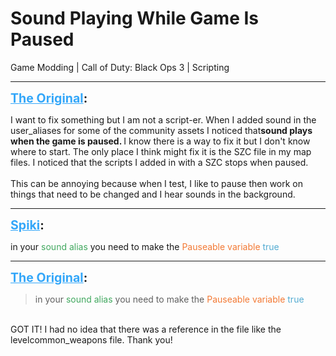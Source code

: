 # Sound Playing While Game Is Paused
Game Modding | Call of Duty: Black Ops 3 | Scripting

---
<strong style="font-size: 1.4em;"><span style="text-decoration: underline;text-decoration-color: #34a7f9;"><span style="color:#34a7f9;">The Original</span></span>:</strong>

<p>I want to fix something but I am not a script-er. When I added sound in the user_aliases for some of the community assets I noticed that<strong>sound plays when the game is paused. </strong>I know there is a way to fix it but I don&#39;t know where to start. The only place I think might fix it is the SZC file in my map files. I noticed that the scripts I added in with a SZC stops when paused. <br /><br />This can be annoying because when I test, I like to pause then work on things that need to be changed and I hear sounds in the background.</p>

---
<strong style="font-size: 1.4em;"><span style="text-decoration: underline;text-decoration-color: #34a7f9;"><span style="color:#34a7f9;">Spiki</span></span>:</strong>

<p>in your <span style="color:rgb(65, 168, 95);">sound alias </span>you need to make the <span style="color:rgb(243, 121, 52);">Pauseable variable </span><span style="color:rgb(84, 172, 210);">true</span></p>

---
<strong style="font-size: 1.4em;"><span style="text-decoration: underline;text-decoration-color: #34a7f9;"><span style="color:#34a7f9;">The Original</span></span>:</strong>

<p><blockquote>in your <span style="color:rgb(65, 168, 95);">sound alias </span>you need to make the <span style="color:rgb(243, 121, 52);">Pauseable variable </span><span style="color:rgb(84, 172, 210);">true</span><br /></blockquote><br />GOT IT! I had no idea that there was a reference in the file like the levelcommon_weapons file. Thank you!</p>
